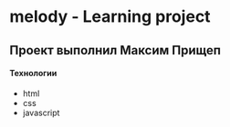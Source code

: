 # melody - Learning project
## Проект выполнил Максим Прищеп


#### Технологии
- html
- css
- javascript
